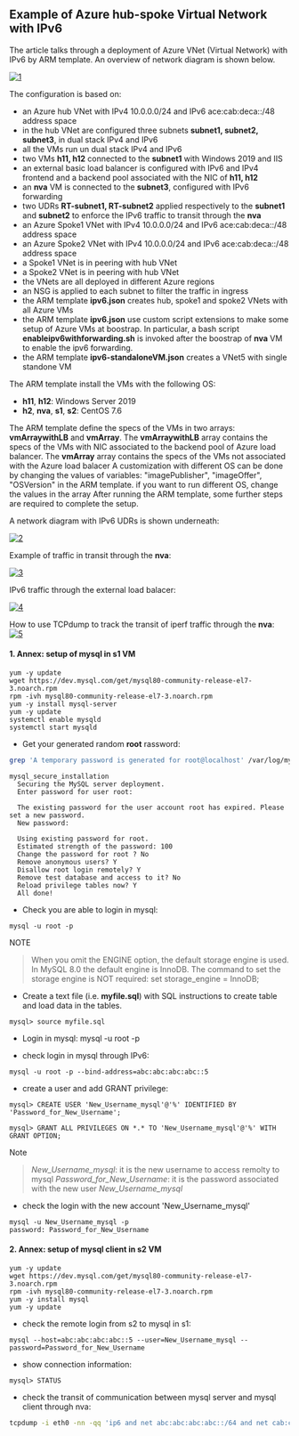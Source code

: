 <properties
pageTitle= 'IPv6 in Azure hub-spoke VNets'
description= "IPv6 in Azure with hub-spoke VNets"
documentationcenter: na
services=""
documentationCenter="na"
authors="fabferri"
manager=""
editor=""/>

<tags
   ms.service="configuration-Example-Azure"
   ms.devlang="na"
   ms.topic="article"
   ms.tgt_pltfrm="na"
   ms.workload="na"
   ms.date="02/09/2019"
   ms.author="fabferri" />

## Example of Azure hub-spoke Virtual Network with IPv6

The article talks through a deployment of Azure VNet (Virtual Network) with IPv6 by ARM template. 
An overview of network diagram is shown below.

[![1]][1]

The configuration is based on:
* an Azure hub VNet with IPv4 10.0.0.0/24 and IPv6 ace:cab:deca::/48 address space
* in the hub VNet are configured three subnets **subnet1, subnet2, subnet3**, in dual stack IPv4 and IPv6
* all the VMs run un dual stack IPv4 and IPv6
* two VMs **h11, h12** connected to the **subnet1** with Windows 2019 and IIS
* an external basic load balancer is configured with IPv6 and IPv4 frontend and a backend pool associated with the NIC of **h11, h12**
* an **nva** VM is connected to the **subnet3**, configured with IPv6 forwarding
* two UDRs **RT-subnet1, RT-subnet2** applied respectively to the **subnet1** and **subnet2** to enforce the IPv6 traffic to transit through the **nva**
* an Azure Spoke1 VNet with IPv4 10.0.0.0/24 and IPv6 ace:cab:deca::/48 address space
* an Azure Spoke2 VNet with IPv4 10.0.0.0/24 and IPv6 ace:cab:deca::/48 address space
* a Spoke1 VNet is in peering with hub VNet
* a Spoke2 VNet is in peering with hub VNet 
* the VNets are all deployed in different Azure regions
* an NSG is applied to each subnet to filter the traffic in ingress
* the ARM template **ipv6.json** creates hub, spoke1 and spoke2 VNets with all Azure VMs
* the ARM template **ipv6.json** use custom script extensions to make some setup of Azure VMs at boostrap. In particular, a bash script **enableipv6withforwarding.sh** is invoked after the boostrap of **nva** VM to enable the ipv6 forwarding. 
* the ARM template **ipv6-standaloneVM.json** creates a VNet5 with single standone VM

The ARM template install the VMs with the following OS:
* **h11**, **h12**: Windows Server 2019
* **h2**, **nva**, **s1**, **s2**: CentOS 7.6

The ARM template define the specs of the VMs in two arrays: **vmArraywithLB** and **vmArray**.
The **vmArraywithLB** array contains the specs of the VMs with NIC associated to the backend pool of Azure load balancer.
The **vmArray** array contains the specs of the VMs not associated with the Azure load balacer
A customization with different OS can be done by changing the values of variables: "imagePublisher", "imageOffer", "OSVersion" in the ARM template. if you want to run different OS, change the values in the array  After running the ARM template, some further steps are required to complete the setup.

A network diagram with IPv6 UDRs is shown underneath:

[![2]][2]

Example of traffic in transit through the **nva**:

[![3]][3]

IPv6 traffic through the external load balacer:

[![4]][4]

How to use TCPdump to track the transit of iperf traffic through the **nva**:
[![5]][5]

#### <a name="IPv6"></a>1. Annex: setup of mysql in s1 VM
```console
yum -y update
wget https://dev.mysql.com/get/mysql80-community-release-el7-3.noarch.rpm
rpm -ivh mysql80-community-release-el7-3.noarch.rpm
yum -y install mysql-server
yum -y update
systemctl enable mysqld
systemctl start mysqld
```

* Get your generated random **root** rassword:
```bash
grep 'A temporary password is generated for root@localhost' /var/log/mysqld.log |tail -1
```

```console
mysql_secure_installation
  Securing the MySQL server deployment.
  Enter password for user root:

  The existing password for the user account root has expired. Please set a new password.
  New password:

  Using existing password for root.
  Estimated strength of the password: 100
  Change the password for root ? No
  Remove anonymous users? Y
  Disallow root login remotely? Y
  Remove test database and access to it? No
  Reload privilege tables now? Y
  All done!
```
* Check you are able to login in mysql:
```console
mysql -u root -p
```
NOTE
> When you omit the ENGINE option, the default storage engine is used. In MySQL 8.0 the default engine is InnoDB.
> The command to set the storage engine is NOT required:
> set storage_engine = InnoDB;


* Create a text file (i.e. **myfile.sql**) with SQL instructions to create table and load data in the tables.
```console
mysql> source myfile.sql
```

* Login in mysql:
mysql -u root -p   

* check login in mysql through IPv6:

```console
mysql -u root -p --bind-address=abc:abc:abc:abc::5
```
* create a user and add GRANT privilege:
```console
mysql> CREATE USER 'New_Username_mysql'@'%' IDENTIFIED BY 'Password_for_New_Username';

mysql> GRANT ALL PRIVILEGES ON *.* TO 'New_Username_mysql'@'%' WITH GRANT OPTION;
```
Note
> *New_Username_mysql*: it is the new username to access remolty to mysql
> *Password_for_New_Username*: it is the password associated with the new user *New_Username_mysql*

* check the login with the new account 'New_Username_mysql'
```console
mysql -u New_Username_mysql -p
password: Password_for_New_Username
```

#### <a name="IPv6"></a>2. Annex: setup of mysql client in s2 VM
```console
yum -y update
wget https://dev.mysql.com/get/mysql80-community-release-el7-3.noarch.rpm
rpm -ivh mysql80-community-release-el7-3.noarch.rpm
yum -y install mysql
yum -y update
```

* check the remote login from s2 to mysql in s1:
```console
mysql --host=abc:abc:abc:abc::5 --user=New_Username_mysql --password=Password_for_New_Username
```
* show connection information: 
```console
mysql> STATUS
```

* check the transit of communication between mysql server and mysql client through nva:
```bash
tcpdump -i eth0 -nn -qq 'ip6 and net abc:abc:abc:abc::/64 and net cab:cab:cab:cab::/64'
```

<!--Image References-->

[1]: ./media/network-diagram.png "network overview"
[2]: ./media/network-diagram-with-udr.png "network diagram with UDR"
[3]: ./media/flows.png "communication flows"
[4]: ./media/elb.png "access from internet to elb"
[5]: ./media/iperf.png "iperf"

<!--Link References-->

